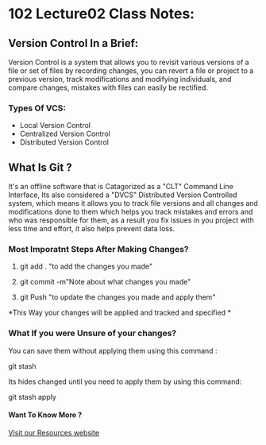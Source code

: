 # 102 Lecture02 Class Notes:

## Version Control In a Brief:
Version Control is a system that allows you to revisit various versions of a file or set of files by recording changes, you can revert a file or project to a previous version, track modifications and modifying individuals, and compare changes, mistakes with files can easily be rectified.


### Types Of VCS:

 - Local Version Control
 - Centralized Version Control
 - Distributed Version Control


## What Is Git ?
It's an offline software that is Catagorized as a "CLT" Command Line Interface, Its also considered a "DVCS" Distributed Version Controlled system, which means it allows you to track file versions and all changes and modifications done to them which helps you track mistakes and errors and who was responsible for them, as a result you fix issues in you project with less time and effort, it also helps prevent data loss.


### Most Imporatnt Steps After Making Changes?

1. git add . "to add the changes you made"

2. git commit -m"Note about what changes you made"

3. git Push "to update the changes you made and apply them"

*This Way your changes will be applied and tracked and specified *

### What If you were Unsure of your changes?

You can save them without applying them using this command :

git stash 

Its hides changed until you need to apply them by using this command: 

git stash apply


#### Want To Know More ? 
[Visit our Resources website](https://blog.udemy.com/git-tutorial-a-comprehensive-guide/)
